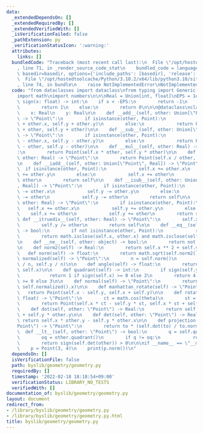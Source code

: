 ```yaml
---
data:
  _extendedDependsOn: []
  _extendedRequiredBy: []
  _extendedVerifiedWith: []
  _isVerificationFailed: false
  _pathExtension: py
  _verificationStatusIcon: ':warning:'
  attributes:
    links: []
  bundledCode: "Traceback (most recent call last):\n  File \"/opt/hostedtoolcache/Python/3.10.2/x64/lib/python3.10/site-packages/onlinejudge_verify/documentation/build.py\"\
    , line 71, in _render_source_code_stat\n    bundled_code = language.bundle(stat.path,\
    \ basedir=basedir, options={'include_paths': [basedir], 'release': True}).decode()\n\
    \  File \"/opt/hostedtoolcache/Python/3.10.2/x64/lib/python3.10/site-packages/onlinejudge_verify/languages/python.py\"\
    , line 74, in bundle\n    raise NotImplementedError\nNotImplementedError\n"
  code: "from dataclasses import dataclass\nfrom typing import Generic, TypeVar, Union\n\
    import math\nimport numbers\n\n\nReal = Union[int, float]\nEPS = 1e-9\n\n\ndef\
    \ sign(x: float) -> int:\n    if x < -EPS:\n        return -1\n    elif x > EPS:\n\
    \        return 1\n    else:\n        return 0\n\n\n@dataclass\nclass Point:\n\
    \    x: Real\n    y: Real\n\n    def __add__(self, other: Union[\"Point\", Real])\
    \ -> \"Point\":\n        if isinstance(other, Point):\n            return Point(self.x\
    \ + other.x, self.y + other.y)\n        else:\n            return Point(self.x\
    \ + other, self.y + other)\n\n    def __sub__(self, other: Union[\"Point\", Real])\
    \ -> \"Point\":\n        if isinstance(other, Point):\n            return Point(self.x\
    \ - other.x, self.y - other.y)\n        else:\n            return Point(self.x\
    \ - other, self.y - other)\n\n    def __mul__(self, other: Real) -> \"Point\"\
    :\n        return Point(self.x * other, self.y * other)\n\n    def __truediv__(self,\
    \ other: Real) -> \"Point\":\n        return Point(self.x / other, self.y / other)\n\
    \n    def __iadd__(self, other: Union[\"Point\", Real]) -> \"Point\":\n      \
    \  if isinstance(other, Point):\n            self.x += other.x\n            self.y\
    \ += other.y\n        else:\n            self.x += other\n            self.y +=\
    \ other\n        return self\n\n    def __isub__(self, other: Union[\"Point\"\
    , Real]) -> \"Point\":\n        if isinstance(other, Point):\n            self.x\
    \ -= other.x\n            self.y -= other.y\n        else:\n            self.x\
    \ -= other\n            self.y -= other\n        return self\n\n    def __imul__(self,\
    \ other: Real) -> \"Point\":\n        if isinstance(other, Point):\n         \
    \   self.x += other.x\n            self.y += other.y\n        else:\n        \
    \    self.x += other\n            self.y += other\n        return self\n\n   \
    \ def __itruediv__(self, other: Real) -> \"Point\":\n        self.x /= other\n\
    \        self.y /= other\n        return self\n\n    def __eq__(self, other: object)\
    \ -> bool:\n        if not isinstance(other, Point):\n            return False\n\
    \        return math.isclose(self.x, other.x) and math.isclose(self.y, other.y)\n\
    \n    def __ne__(self, other: object) -> bool:\n        return not self == other\n\
    \n    def norm2(self) -> Real:\n        return self.x ** 2 + self.y ** 2\n\n \
    \   def norm(self) -> float:\n        return math.sqrt(self.norm2())\n\n    def\
    \ normalized(self) -> \"Point\":\n        n = self.norm()\n        return Point(self.x\
    \ / n, self.y / n)\n\n    def angle(self) -> float:\n        return math.atan2(self.y,\
    \ self.x)\n\n    def quadrant(self) -> int:\n        if sign(self.y) >= 0:\n \
    \           return 1 if sign(self.x) >= 0 else 2\n        return 4 if sign(self.x)\
    \ >= 0 else 3\n\n    def normal(self) -> \"Point\":\n        return Point(-self.normalized().y,\
    \ self.normalized().x)\n\n    def manhattan_rotate(self) -> \"Point\":\n     \
    \   return Point(self.x - self.y, self.x + self.y)\n\n    def rotate(self, theta:\
    \ float) -> \"Point\":\n        ct = math.cos(theta)\n        st = math.sin(theta)\n\
    \        return Point(self.x * ct - self.y * st, self.x * st + self.y * ct)\n\n\
    \    def dot(self, other: \"Point\") -> Real:\n        return self.x * other.x\
    \ + self.y * other.y\n\n    def det(self, other: \"Point\") -> Real:\n       \
    \ return self.x * other.y - self.y * other.x\n\n    def projection(self, to: \"\
    Point\") -> \"Point\":\n        return to * (self.dot(to) / to.norm2())\n\n  \
    \  def __lt__(self, other: \"Point\") -> bool:\n        q = self.quadrant()\n\
    \        oq = other.quadrant()\n        if q != oq:\n            return q < oq\n\
    \        return sign(self.det(other)) > 0\n\n\nif __name__ == \"__main__\":\n\
    \    p = Point(3, 4)\n    print(p.norm())\n"
  dependsOn: []
  isVerificationFile: false
  path: byslib/geometry/geometry.py
  requiredBy: []
  timestamp: '2022-02-18 18:18:54+09:00'
  verificationStatus: LIBRARY_NO_TESTS
  verifiedWith: []
documentation_of: byslib/geometry/geometry.py
layout: document
redirect_from:
- /library/byslib/geometry/geometry.py
- /library/byslib/geometry/geometry.py.html
title: byslib/geometry/geometry.py
---
```

